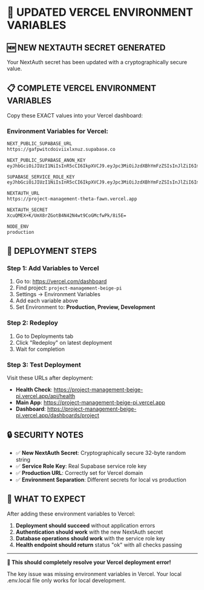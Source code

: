 # 🔐 UPDATED VERCEL ENVIRONMENT VARIABLES

## 🆕 **NEW NEXTAUTH SECRET GENERATED**

Your NextAuth secret has been updated with a cryptographically secure value.

## 📋 **COMPLETE VERCEL ENVIRONMENT VARIABLES**

Copy these EXACT values into your Vercel dashboard:

### **Environment Variables for Vercel:**

```bash
NEXT_PUBLIC_SUPABASE_URL
https://gafpwitcdoiviixlxnuz.supabase.co

NEXT_PUBLIC_SUPABASE_ANON_KEY
eyJhbGciOiJIUzI1NiIsInR5cCI6IkpXVCJ9.eyJpc3MiOiJzdXBhYmFzZSIsInJlZiI6ImdhZnB3aXRjZG9pdmlpeGx4bnV6Iiwicm9sZSI6ImFub24iLCJpYXQiOjE3NDk0NjQxNTksImV4cCI6MjA2NTA0MDE1OX0.RNdmc2PkTYA6oQ-4HRPoRp-z-iinT8v5d6pWx9YRPhk

SUPABASE_SERVICE_ROLE_KEY
eyJhbGciOiJIUzI1NiIsInR5cCI6IkpXVCJ9.eyJpc3MiOiJzdXBhYmFzZSIsInJlZiI6ImdhZnB3aXRjZG9pdmlpeGx4bnV6Iiwicm9sZSI6InNlcnZpY2Vfcm9sZSIsImlhdCI6MTc0OTQ2NDE1OSwiZXhwIjoyMDY1MDQwMTU5fQ.Y7AC2Pd-zkHyVnQc-eiw0EmqzmtL8gjEcpnAareTb6c

NEXTAUTH_URL
https://project-management-theta-fawn.vercel.app

NEXTAUTH_SECRET
XcuQMEX+K/UmX8rZGotB4N42N4wt9CoGMcfwPk/8i5E=

NODE_ENV
production
```

## 🚀 **DEPLOYMENT STEPS**

### **Step 1: Add Variables to Vercel**
1. Go to: https://vercel.com/dashboard
2. Find project: `project-management-beige-pi`
3. Settings → Environment Variables
4. Add each variable above
5. Set Environment to: **Production, Preview, Development**

### **Step 2: Redeploy**
1. Go to Deployments tab
2. Click "Redeploy" on latest deployment
3. Wait for completion

### **Step 3: Test Deployment**
Visit these URLs after deployment:
- **Health Check**: https://project-management-beige-pi.vercel.app/api/health
- **Main App**: https://project-management-beige-pi.vercel.app
- **Dashboard**: https://project-management-beige-pi.vercel.app/dashboards/project

## 🔒 **SECURITY NOTES**

- ✅ **New NextAuth Secret**: Cryptographically secure 32-byte random string
- ✅ **Service Role Key**: Real Supabase service role key
- ✅ **Production URL**: Correctly set for Vercel domain
- ✅ **Environment Separation**: Different secrets for local vs production

## 📝 **WHAT TO EXPECT**

After adding these environment variables to Vercel:

1. **Deployment should succeed** without application errors
2. **Authentication should work** with the new NextAuth secret
3. **Database operations should work** with the service role key
4. **Health endpoint should return** status "ok" with all checks passing

---

**🎯 This should completely resolve your Vercel deployment error!**

The key issue was missing environment variables in Vercel. Your local .env.local file only works for local development.
